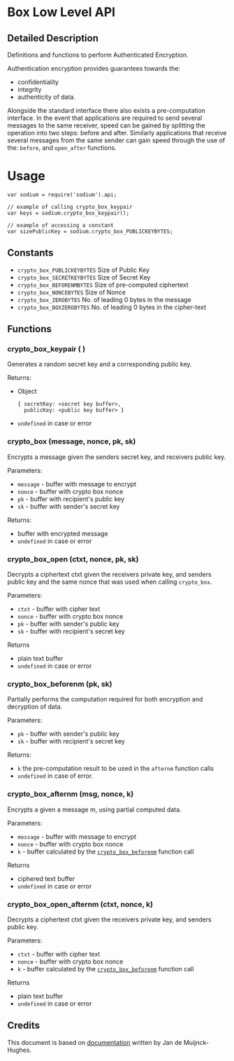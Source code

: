 # Box Low Level API

## Detailed Description

Definitions and functions to perform Authenticated Encryption.

Authentication encryption provides guarantees towards the:

  * confidentiality
  * integrity
  * authenticity of data.

Alongside the standard interface there also exists a pre-computation interface. In the event that applications are required to send several messages to the same receiver, speed can be gained by splitting the operation into two steps: before and after. Similarly applications that receive several messages from the same sender can gain speed through the use of the: `before`, and `open_after` functions.

# Usage

    var sodium = require('sodium').api;

    // example of calling crypto_box_keypair
    var keys = sodium.crypto_box_keypair();

    // example of accessing a constant
    var sizePublicKey = sodium.crypto_box_PUBLICKEYBYTES;

## Constants

  * `crypto_box_PUBLICKEYBYTES` Size of Public Key
  * `crypto_box_SECRETKEYBYTES` Size of Secret Key
  * `crypto_box_BEFORENMBYTES`  Size of pre-computed ciphertext
  * `crypto_box_NONCEBYTES`     Size of Nonce
  * `crypto_box_ZEROBYTES`      No. of leading 0 bytes in the message
  * `crypto_box_BOXZEROBYTES`   No. of leading 0 bytes in the cipher-text

## Functions

### crypto_box_keypair ( )

Generates a random secret key and a corresponding public key.

Returns:

  * Object

        { secretKey: <secret key buffer>,
          publicKey: <public key buffer> }

  * `undefined` in case or error

### crypto_box (message, nonce, pk, sk)

Encrypts a message given the senders secret key, and receivers public key. 

Parameters:

  * `message` - buffer with message to encrypt
  * `nonce` - buffer with crypto box nonce
  * `pk` - buffer with recipient's public key
  * `sk` - buffer with sender's secret key

Returns:

  * buffer with encrypted message
  * `undefined` in case or error


### crypto_box_open (ctxt, nonce, pk, sk)

Decrypts a ciphertext ctxt given the receivers private key, and senders public key and the same nonce that was used when calling `crypto_box`. 

Parameters:

  * `ctxt` - buffer with cipher text
  * `nonce` - buffer with crypto box nonce
  * `pk` - buffer with sender's public key
  * `sk` - buffer with recipient's secret key
  
Returns 

  * plain text buffer
  * `undefined` in case or error  

### crypto_box_beforenm (pk, sk)
Partially performs the computation required for both encryption and decryption of data. 

Parameters:

  * `pk` - buffer with sender's public key
  * `sk` - buffer with recipient's secret key
  
Returns:

  * `k` the pre-computation result to be used in the `afternm` function calls
  * `undefined` in case of error.

### crypto_box_afternm (msg, nonce, k)

Encrypts a given a message m, using partial computed data. 

Parameters:

  * `message` - buffer with message to encrypt
  * `nonce` - buffer with crypto box nonce
  * `k` - buffer calculated by the [`crypto_box_beforenm`](#crypto_box_beforenm-pk-sk) function call

Returns 

  * ciphered text buffer
  * `undefined` in case or error 

### crypto_box_open_afternm (ctxt, nonce, k)

Decrypts a ciphertext ctxt given the receivers private key, and senders public key. 

Parameters:

  * `ctxt` - buffer with cipher text
  * `nonce` - buffer with crypto box nonce
  * `k` - buffer calculated by the  [`crypto_box_beforenm`](#crypto_box_beforenm-pk-sk) function call
 
Returns 

  * plain text buffer
  * `undefined` in case or error 

## Credits
This document is based on [documentation](http://mob5.host.cs.st-andrews.ac.uk/html) written by Jan de Muijnck-Hughes.
